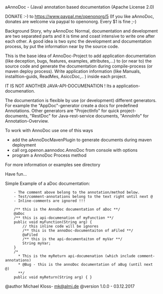 
aAnnoDoc - (Java) annotation based documentation
(Apache License 2.0)

DONATE :-) to https://www.paypal.me/openonorg/5
(If you like aAnnoDoc, donates are welcome via paypal to openonorg. Every $1 is fine ;-)

Background Story, why aAnnoDoc
Normal, documentation and development are two separated parts
and it is time and coast intensive to write one after each other. 
A good idea is two sync the development and documentation process,
by put the information near by the source code. 

This is the base idea of AnnoDoc-Project to add application documentation
(like deception, bugs, features, examples, attributes,...) to (or near to) 
the source code and generate the documentation during compile-process (or maven deploy process). 
Write application information (like Manuals, installtion-guids, ReadMes, AsiccDoc,.. ) inside each project. 

IT IS NOT ANOTHER JAVA-API-DOCUMENATION ! Its a application-documenation.

The documentation is flexible by use (or development) different generators.  
For example the "AppDoc"-generator create a docs for predefined Annotations. 
Other generators are "ProjectInfo" for quick project-documents, "RestDoc" 
for Java-rest-service documents, "AnnoInfo" for Annotation-Overview. 

To work with AnnoDoc use one of this ways
- add the aAnnoDocMavenPlugin to generate documents during maven deployment
- call org.openon.aannodoc.AnnoDoc from console with options
- program a AnnoDoc Process method 

For more information or examples see directory <docs/>

Have fun... 


 
Simple Example of a aDoc documentation:
 
		- The comment above belong to the annotation/method below. 
		- Test/comment-annotations belong to the text right until next @ 
		- Inline-comments are ignored !!! 

		/** this is the AnnoDoc documentation of aDoc **/
		@aDoc
		/** this is api-documenation of myFunction **/
		public void myFunction(String arg) {
			// this inline code will be ignores
			/** this is the annoDoc-documentaiton of aFiled **/
			@aFiled
			/** this is the api-documentaiton of myVar **/
			String myVar;
		}
		/*
		  * This is the myReturn api-documenation (which include comment-annotations) 
		  *	@Bug - this is the annoDoc documentation of aBug (until next @) 
		  **/
		public void myReturn(String arg) { }



@author Michael Kloss- mk@almi.de
@version 1.0.0 - 03.12.2017